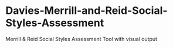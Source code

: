 # Davies-Merrill-and-Reid-Social-Styles-Assessment
Merrill &amp; Reid Social Styles Assessment Tool with visual output
